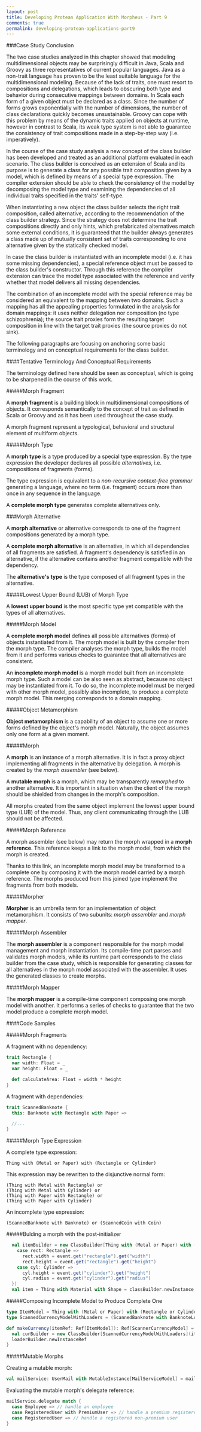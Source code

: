 ```yaml
---
layout: post
title: Developing Protean Application With Morpheus - Part 9
comments: true
permalink: developing-protean-applications-part9
---
```


###Case Study Conclusion

The two case studies analyzed in this chapter showed that modeling multidimensional
objects may be surprisingly difficult in Java, Scala and Groovy as three representatives of
current popular languages. Java as a non-trait language has proven to be the least
suitable language for the multidimensional modeling. Because of the lack of traits,
one must resort to compositions and delegations, which leads to obscuring both type
and behavior during consecutive mappings between domains. In Scala each form
of a given object must be declared as a class. Since the number of forms grows
exponentially with the number of dimensions, the number of class declarations
quickly becomes unsustainable. Groovy can cope with this problem by means of
the dynamic traits applied on objects at runtime, however in contrast to Scala,
its weak type system is not able to guarantee the consistency of trait compositions
made in a step-by-step way (i.e. imperatively).

In the course of the case study analysis a new concept of the class builder
has been developed and treated as an additional platform evaluated in each scenario.
The class builder is conceived as an extension of Scala and its purpose is
to generate a class for any possible trait composition given by a model, which
is defined by means of a special type expression. The compiler extension
should be able to check the consistency of the model by decomposing the model
type and examining the dependencies of all individual traits specified in the traits'
self-type.

When instantiating a new object the class builder selects the right trait composition,
called alternative, according to the recommendation of the class builder strategy.
Since the strategy does not determine the trait compositions directly and only hints,
which prefabricated alternatives match some external conditions, it is guaranteed
that the builder always generates a class made up of mutually consistent set of traits
corresponding to one alternative given by the statically checked model.

In case the class builder is instantiated with an incomplete model (i.e. it has
some missing dependencies), a special reference object must be passed to the class
builder's constructor. Through this reference the compiler extension can trace
the model type associated with the reference and verify whether that model
delivers all missing dependencies.

The combination of an incomplete model with the special reference may be considered
an equivalent to the mapping between two domains. Such a mapping has all the appealing
properties formulated in the analysis for domain mappings: it uses neither delegation
nor composition (no type schizophrenia); the source trait proxies form the
resulting target composition in line with the target trait proxies (the source
proxies do not sink).

The following paragraphs are focusing on anchoring some basic terminology and on
conceptual requirements for the class builder.

####Tentative Terminology And Conceptual Requirements

The terminology defined here should be seen as conceptual, which is going to
be sharpened in the course of this work.

#####Morph Fragment

A **morph fragment** is a building block in multidimensional compositions of objects.
It corresponds semantically to the concept of trait as defined in Scala or Groovy
and as it has been used throughout the case study.

A morph fragment represent a typological, behavioral and structural element of
multiform objects.

#####Morph Type

A **morph type** is a type produced by a special type expression. By the type expression
the developer declares all possible *alternatives*, i.e. compositions of fragments
(forms).

The type expression is equivalent to a *non-recursive context-free grammar*
generating a language, where no term (i.e. fragment) occurs more than once in any
sequence in the language.

A **complete morph type** generates complete alternatives only.

###Morph Alternative

A **morph alternative** or alternative corresponds to one of the fragment compositions
generated by a morph type.

A **complete morph alternative** is an alternative, in which all dependencies
of all fragments are satisfied. A fragment's dependency is satisfied in an alternative,
if the alternative contains another fragment compatible with the dependency.

The **alternative's type** is the type composed of all fragment types in the alternative.

#####Lowest Upper Bound (LUB) of Morph Type

A **lowest upper bound** is the most specific type yet compatible with the types of all alternatives.

#####Morph Model

A **complete morph model** defines all possible alternatives (forms) of objects instantiated
from it. The morph model is built by the compiler from the morph type. The compiler
analyses the morph type, builds the model from it and performs various checks to guarantee
that all alternatives are consistent.

An **incomplete morph model** is a morph model built from an incomplete morph
type. Such a model can be also seen as abstract, because no object may be
instantiated from it. To do so, the incomplete model must be merged with other
morph model, possibly also incomplete, to produce a complete morph model.
This merging corresponds to a domain mapping.

#####Object Metamorphism

**Object metamorphism** is a capability of an object to assume one or more forms
defined by the object's morph model. Naturally, the object assumes only one
form at a given moment.

#####Morph

A **morph** is an instance of a morph alternative. It is in fact a proxy object
implementing all fragments in the alternative by delegation. A morph is created
by the *morph assembler* (see below).

A **mutable morph** is a morph, which may be transparently *remorphed* to another
alternative. It is important in situation when the client of the morph should
be shielded from changes in the morph's composition.

All morphs created from the same object implement the lowest upper bound type (LUB)
of the model. Thus, any client communicating through the LUB should not be affected.

#####Morph Reference

A morph assembler (see below) may return the morph wrapped in a **morph reference**.
This reference keeps a link to the morph model, from which the morph is created.

Thanks to this link, an incomplete morph model may be transformed to a complete
one by composing it with the morph model carried by a morph reference. The morphs
produced from this joined type implement the fragments from both models.

#####Morpher

**Morpher** is an umbrella term for an implementation of object metamorphism.
It consists of two subunits: *morph assembler* and *morph mapper*.

#####Morph Assembler

The **morph assembler** is a component responsible for the morph model management
and morph instantiation. Its compile-time part parses and validates morph models,
while its runtime part corresponds to the class builder from the case study,
which is responsible for generating classes for all alternatives in the morph
model associated with the assembler. It uses the generated classes to create
morphs.

#####Morph Mapper

The **morph mapper** is a compile-time component composing one morph model with
another. It performs a series of checks to guarantee that the two model produce
a complete morph model.


####Code Samples

#####Morph Fragments

A fragment with no dependency:

```scala
trait Rectangle {
  var width: Float = _
  var height: Float = _

  def calculateArea: Float = width * height
}
```

A fragment with dependencies:

```scala
trait ScannedBanknote {
  this: Banknote with Rectangle with Paper =>

  //...
}
```


#####Morph Type Expression

A complete type expression:

```
Thing with (Metal or Paper) with (Rectangle or Cylinder)
```

This expression may be rewritten to the disjunctive normal form:

```
(Thing with Metal with Rectangle) or
(Thing with Metal with Cylinder) or
(Thing with Paper with Rectangle) or
(Thing with Paper with Cylinder)
```

An incomplete type expression:

```
(ScannedBanknote with Banknote) or (ScannedCoin with Coin)
```

#####Bulding a morph with the post-initializer

```scala
  val itemBuilder = new ClassBuilder[Thing with (Metal or Paper) with (Rectangle or Cylinder)]({
    case rect: Rectangle =>
      rect.width = event.get("rectangle").get("width")
      rect.height = event.get("rectangle").get("height")
    case cyl: Cylinder =>
      cyl.height = event.get("cylinder").get("height")
      cyl.radius = event.get("cylinder").get("radius")
  })
  val item = Thing with Material with Shape = classBuilder.newInstance
```

#####Composing Incomplete Model to Produce Complete One

```scala
type ItemModel = Thing with (Metal or Paper) with (Rectangle or Cylinder)
type ScannedCurrencyModelWithLoaders = (ScannedBanknote with BanknoteLoader) or (ScannedCoin with CoinLoader)

def makeCurrency(itemRef: Ref[ItemModel]): Ref[ScannerCurrencyModel] = {
  val curBuilder = new ClassBuilder[ScannedCurrencyModelWithLoaders](itemRef)
  loaderBuilder.newInstanceRef
}
```

#####Mutable Morphs

Creating a mutable morph:

```scala
val mailService: UserMail with MutableInstance[MailServiceModel] = mailServiceRef.mutableInstance
```

Evaluating the mutable morph's delegate reference:

```scala
mailService.delegate match {
  case Employee => // handle an employee
  case RegisteredUser with PremiumUser => // handle a premium registered user
  case RegisteredUser => // handle a registered non-premium user
}
```
